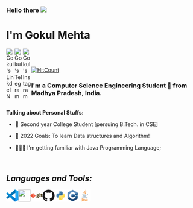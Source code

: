 ### **Hello there** <img src="https://media.giphy.com/media/hvRJCLFzcasrR4ia7z/giphy.gif" width="25px">
# I'm Gokul Mehta

<a href="https://www.linkedin.com/in/gokul-mehta/">
  <img align="left" alt="Gokul's LinkdeIN" width="22px" src="https://cdn.jsdelivr.net/npm/simple-icons@v3/icons/linkedin.svg" />
</a>
<a href="https://t.me/gokulmehtaa">
  <img align="left" alt="Gokul's Telegram" width="22px" src="https://cdn.jsdelivr.net/npm/simple-icons@v3/icons/telegram.svg" />
</a>
<a href="https://www.instagram.com/_gokulmehta_/">
  <img align="left" alt="Gokul's Instagram" width="22px" src="https://cdn.jsdelivr.net/npm/simple-icons@v3/icons/instagram.svg" />
</a>
<br><br>

[![HitCount](http://hits.dwyl.com/Gokul9404/Gokul9404.svg)](http://hits.dwyl.com/Gokul9404/Gokul9404)


<h3>I'm a Computer Science Engineering Student 🚀 from Madhya Pradesh, India.</h3>
<br>
<b>Talking about Personal Stuffs:</b>

- 💬 Second year College Student [persuing B.Tech. in CSE]

- 🥅 2022 Goals: To learn Data structures and Algorithm!

- 👨🏽‍💻 I’m getting familiar with Java Programming Language;

<!-- - 🌱 I’m currently learning about **Data Structures and Algorithm** -->
<br>

## *Languages and Tools:* 
<img align="left" height="32" width="32" src="https://raw.githubusercontent.com/github/explore/80688e429a7d4ef2fca1e82350fe8e3517d3494d/topics/visual-studio-code/visual-studio-code.png">
<img align="left" height="32" width="32" src="https://camo.githubusercontent.com/24fc5fec8394fc63eff6c4b7730b4cd1a2dd9cd9c18bce5924484ca959bc5344/68747470733a2f2f63646e2e6a7364656c6976722e6e65742f6e706d2f73696d706c652d69636f6e734076332f69636f6e732f7079636861726d2e737667">
<img align="left" height="32" width="32" src="https://raw.githubusercontent.com/github/explore/80688e429a7d4ef2fca1e82350fe8e3517d3494d/topics/git/git.png">
<img align="left" height="32" width="32"src="https://raw.githubusercontent.com/github/explore/78df643247d429f6cc873026c0622819ad797942/topics/github/github.png">
<img align="left" height="32" width="32"src="https://raw.githubusercontent.com/github/explore/80688e429a7d4ef2fca1e82350fe8e3517d3494d/topics/python/python.png">
<img align="left" height="32" width="32" src="https://raw.githubusercontent.com/github/explore/80688e429a7d4ef2fca1e82350fe8e3517d3494d/topics/cpp/cpp.png">
<img align="left" height="32" width="32" src="https://raw.githubusercontent.com/github/explore/80688e429a7d4ef2fca1e82350fe8e3517d3494d/topics/java/java.png">

<!-- <code><img height="40" src="https://raw.githubusercontent.com/github/explore/80688e429a7d4ef2fca1e82350fe8e3517d3494d/topics/mysql/mysql.png"></code> -->

<br><br>
<!--
<p align="center">
<img height=150 src="https://github-readme-stats.vercel.app/api?username=gokul9404&show_icons=true&theme=github_dark" alt="gokul" />
<img height=150 src="https://github-readme-stats.vercel.app/api/top-langs/?username=gokul9404&layout=compact&theme=github_dark" alt="Gokul's top language stats" />
</p>
-->
